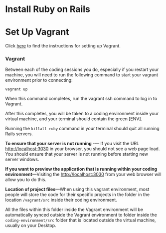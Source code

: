 # Install Ruby on Rails

# Set Up Vagrant

Click [here](windows-vagrant.md) to find the instructions for setting up Vagrant.

### Vagrant

Between each of the coding sessions you do, especially if you restart your machine, you will need to run the following command to start your vagrant environment prior to connecting:

`vagrant up`

When this command completes, run the vagrant ssh command to log in to Vagrant.

After this completes, you will be taken to a coding environment inside your virtual machine, and your terminal should contain the green [ENV].

Running the `killall ruby` command in your terminal should quit all running Rails servers.

**To ensure that your server is not running** -— If you visit the URL [http://localhost:3030](http://localhost:3030) in your browser, you should not see a web page load. You should ensure that your server is not running before starting new server windows.

**If you want to preview the application that is running within your coding environment**—Visiting the [http://localhost:3030](http://localhost:3030) from your web browser will allow you to do this.

**Location of project files**—When using this vagrant environment, most people will store the code for their specific projects in the folder in the location `/vagrant/src` inside their coding environment.

All the files within this folder inside the Vagrant environment will be automatically synced outside the Vagrant environment to folder inside the `coding-environment/src` folder that is located outside the virtual machine, usually on your Desktop.
